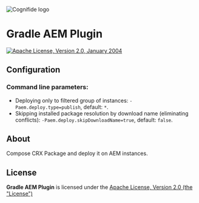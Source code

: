 ![Cognifide logo](http://cognifide.github.io/images/cognifide-logo.png)

# Gradle AEM Plugin

[![Apache License, Version 2.0, January 2004](https://img.shields.io/github/license/neva-dev/felix-search-webconsole-plugin.svg?label=License)](http://www.apache.org/licenses/)

## Configuration

### Command line parameters:

* Deploying only to filtered group of instances: `-Paem.deploy.type=publish`, default: `*`.
* Skipping installed package resolution by download name (eliminating conflicts): `-Paem.deploy.skipDownloadName=true`, default: `false`.

## About

Compose CRX Package and deploy it on AEM instances.

## License

**Gradle AEM Plugin** is licensed under the [Apache License, Version 2.0 (the "License")](https://www.apache.org/licenses/LICENSE-2.0.txt)


